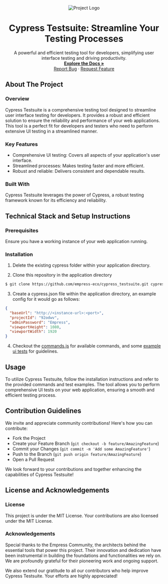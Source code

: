 <div align="center">
  <img src="https://grow.empress.eco/uploads/default/original/2X/1/1f1e1044d3864269d2a613577edb9763890422ab.png" alt="Project Logo">
  <h1 align="center">Cypress Testsuite: Streamline Your Testing Processes</h1>
  <p align="center">
    A powerful and efficient testing tool for developers, simplifying user interface testing and driving productivity.
    <br />
    <a href="https://empress.eco/"><strong>Explore the Docs »</strong></a>
    <br />
    <a href="https://github.com/empress-eco/cypress_testsuite/issues">Report Bug</a>
    ·
    <a href="https://github.com/empress-eco/cypress_testsuite/issues">Request Feature</a>
  </p>
</div>

## About The Project

### Overview
Cypress Testsuite is a comprehensive testing tool designed to streamline user interface testing for developers. It provides a robust and efficient solution to ensure the reliability and performance of your web applications. This tool is a perfect fit for developers and testers who need to perform extensive UI testing in a streamlined manner.

### Key Features
- Comprehensive UI testing: Covers all aspects of your application's user interface.
- Streamlined processes: Makes testing faster and more efficient.
- Robust and reliable: Delivers consistent and dependable results.

### Built With
Cypress Testsuite leverages the power of Cypress, a robust testing framework known for its efficiency and reliability. 

## Technical Stack and Setup Instructions

### Prerequisites
Ensure you have a working instance of your web application running.

### Installation

1. Delete the existing cypress folder within your application directory.

2. Clone this repository in the application directory

```sh
$ git clone https://github.com/empress-eco/cypress_testsuite.git cypress
```

3. Create a cypress.json file within the application directory, an example config for it would go as follows:

```json
{
  "baseUrl": "http://<instance-url>:<port>",
  "projectId": "92odwv",
  "adminPassword": "Empress",
  "viewportHeight": 1080,
  "viewportWidth": 1920
}
```

4. Checkout the [commands.js](support/commands.js) for available commands, and some [example ui tests](integration/) for guidelines.

## Usage
To utilize Cypress Testsuite, follow the installation instructions and refer to the provided commands and test examples. The tool allows you to perform comprehensive UI tests on your web application, ensuring a smooth and efficient testing process.

## Contribution Guidelines
We invite and appreciate community contributions! Here's how you can contribute:

- Fork the Project
- Create your Feature Branch (`git checkout -b feature/AmazingFeature`)
- Commit your Changes (`git commit -m 'Add some AmazingFeature'`)
- Push to the Branch (`git push origin feature/AmazingFeature`)
- Open a Pull Request

We look forward to your contributions and together enhancing the capabilities of Cypress Testsuite!

## License and Acknowledgements

### License
This project is under the MIT License. Your contributions are also licensed under the MIT License.

### Acknowledgements
Special thanks to the Empress Community, the architects behind the essential tools that power this project. Their innovation and dedication have been instrumental in building the foundations and functionalities we rely on. We are profoundly grateful for their pioneering work and ongoing support.

We also extend our gratitude to all our contributors who help improve Cypress Testsuite. Your efforts are highly appreciated!
